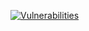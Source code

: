 [![Vulnerabilities](https://sonarcloud.io/api/project_badges/measure?project=srnfr_testSEW&metric=vulnerabilities)](https://sonarcloud.io/summary/new_code?id=srnfr_testSEW)

